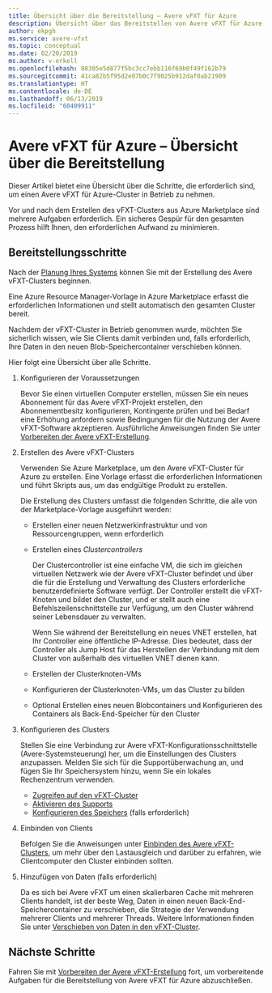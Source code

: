 ```yaml
---
title: Übersicht über die Bereitstellung – Avere vFXT für Azure
description: Übersicht über das Bereitstellen von Avere vFXT für Azure
author: ekpgh
ms.service: avere-vfxt
ms.topic: conceptual
ms.date: 02/20/2019
ms.author: v-erkell
ms.openlocfilehash: 88305e5d877f5bc3cc7ebb116f69b0f49f162b79
ms.sourcegitcommit: 41ca82b5f95d2e07b0c7f9025b912daf0ab21909
ms.translationtype: HT
ms.contentlocale: de-DE
ms.lasthandoff: 06/13/2019
ms.locfileid: "60409911"
---
```

# <a name="avere-vfxt-for-azure---deployment-overview"></a>Avere vFXT für Azure – Übersicht über die Bereitstellung

Dieser Artikel bietet eine Übersicht über die Schritte, die erforderlich sind, um einen Avere vFXT für Azure-Cluster in Betrieb zu nehmen.

Vor und nach dem Erstellen des vFXT-Clusters aus Azure Marketplace sind mehrere Aufgaben erforderlich. Ein sicheres Gespür für den gesamten Prozess hilft Ihnen, den erforderlichen Aufwand zu minimieren. 

## <a name="deployment-steps"></a>Bereitstellungsschritte

Nach der [Planung Ihres Systems](avere-vfxt-deploy-plan.md) können Sie mit der Erstellung des Avere vFXT-Clusters beginnen. 

Eine Azure Resource Manager-Vorlage in Azure Marketplace erfasst die erforderlichen Informationen und stellt automatisch den gesamten Cluster bereit. 

Nachdem der vFXT-Cluster in Betrieb genommen wurde, möchten Sie sicherlich wissen, wie Sie Clients damit verbinden und, falls erforderlich, Ihre Daten in den neuen Blob-Speichercontainer verschieben können.  

Hier folgt eine Übersicht über alle Schritte.

1. Konfigurieren der Voraussetzungen 

   Bevor Sie einen virtuellen Computer erstellen, müssen Sie ein neues Abonnement für das Avere vFXT-Projekt erstellen, den Abonnementbesitz konfigurieren, Kontingente prüfen und bei Bedarf eine Erhöhung anfordern sowie Bedingungen für die Nutzung der Avere vFXT-Software akzeptieren. Ausführliche Anweisungen finden Sie unter [Vorbereiten der Avere vFXT-Erstellung](avere-vfxt-prereqs.md).

1. Erstellen des Avere vFXT-Clusters 

   Verwenden Sie Azure Marketplace, um den Avere vFXT-Cluster für Azure zu erstellen. Eine Vorlage erfasst die erforderlichen Informationen und führt Skripts aus, um das endgültige Produkt zu erstellen.

   Die Erstellung des Clusters umfasst die folgenden Schritte, die alle von der Marketplace-Vorlage ausgeführt werden: 

   * Erstellen einer neuen Netzwerkinfrastruktur und von Ressourcengruppen, wenn erforderlich
   * Erstellen eines *Clustercontrollers*  

     Der Clustercontroller ist eine einfache VM, die sich im gleichen virtuellen Netzwerk wie der Avere vFXT-Cluster befindet und über die für die Erstellung und Verwaltung des Clusters erforderliche benutzerdefinierte Software verfügt. Der Controller erstellt die vFXT-Knoten und bildet den Cluster, und er stellt auch eine Befehlszeilenschnittstelle zur Verfügung, um den Cluster während seiner Lebensdauer zu verwalten.

     Wenn Sie während der Bereitstellung ein neues VNET erstellen, hat Ihr Controller eine öffentliche IP-Adresse. Dies bedeutet, dass der Controller als Jump Host für das Herstellen der Verbindung mit dem Cluster von außerhalb des virtuellen VNET dienen kann.

   * Erstellen der Clusterknoten-VMs

   * Konfigurieren der Clusterknoten-VMs, um das Cluster zu bilden

   * Optional Erstellen eines neuen Blobcontainers und Konfigurieren des Containers als Back-End-Speicher für den Cluster

1. Konfigurieren des Clusters 

   Stellen Sie eine Verbindung zur Avere vFXT-Konfigurationsschnittstelle (Avere-Systemsteuerung) her, um die Einstellungen des Clusters anzupassen. Melden Sie sich für die Supportüberwachung an, und fügen Sie Ihr Speichersystem hinzu, wenn Sie ein lokales Rechenzentrum verwenden.

   * [Zugreifen auf den vFXT-Cluster](avere-vfxt-cluster-gui.md)
   * [Aktivieren des Supports](avere-vfxt-enable-support.md)
   * [Konfigurieren des Speichers](avere-vfxt-add-storage.md) (falls erforderlich)

1. Einbinden von Clients

   Befolgen Sie die Anweisungen unter [Einbinden des Avere vFXT-Clusters](avere-vfxt-mount-clients.md), um mehr über den Lastausgleich und darüber zu erfahren, wie Clientcomputer den Cluster einbinden sollten.

1. Hinzufügen von Daten (falls erforderlich)

   Da es sich bei Avere vFXT um einen skalierbaren Cache mit mehreren Clients handelt, ist der beste Weg, Daten in einen neuen Back-End-Speichercontainer zu verschieben, die Strategie der Verwendung mehrerer Clients und mehrerer Threads. Weitere Informationen finden Sie unter [Verschieben von Daten in den vFXT-Cluster](avere-vfxt-data-ingest.md).

## <a name="next-steps"></a>Nächste Schritte

Fahren Sie mit [Vorbereiten der Avere vFXT-Erstellung](avere-vfxt-prereqs.md) fort, um vorbereitende Aufgaben für die Bereitstellung von Avere vFXT für Azure abzuschließen. 